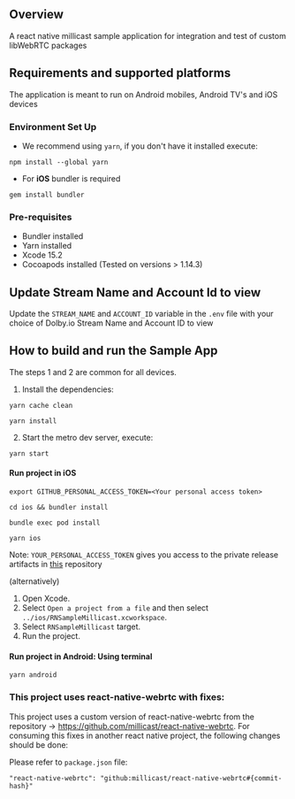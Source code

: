 ## Overview

A react native millicast sample application for integration and test of custom libWebRTC packages

## Requirements and supported platforms

The application is meant to run on Android mobiles, Android TV's and iOS devices

### Environment Set Up

- We recommend using `yarn`, if you don't have it installed execute:

```
npm install --global yarn
```

- For **iOS** bundler is required

```
gem install bundler
```

### Pre-requisites

- Bundler installed
- Yarn installed
- Xcode 15.2
- Cocoapods installed (Tested on versions > 1.14.3)

## Update Stream Name and Account Id to view

Update the `STREAM_NAME` and `ACCOUNT_ID` variable in the `.env` file with your choice of Dolby.io Stream Name and Account ID to view

## How to build and run the Sample App

The steps 1 and 2 are common for all devices.

1. Install the dependencies:

```
yarn cache clean

yarn install
```

2. Start the metro dev server, execute:

```
yarn start
```

#### Run project in iOS

```
export GITHUB_PERSONAL_ACCESS_TOKEN=<Your personal access token>

cd ios && bundler install

bundle exec pod install

yarn ios
```

Note: `YOUR_PERSONAL_ACCESS_TOKEN` gives you access to the private release artifacts in [this](https://github.com/millicast/libwebrtc-react-native/releases) repository

(alternatively)

1. Open Xcode.
2. Select `Open a project from a file` and then select `../ios/RNSampleMillicast.xcworkspace`.
3. Select `RNSampleMillicast` target.
4. Run the project.

#### Run project in Android: Using terminal

```
yarn android
```

### This project uses react-native-webrtc with fixes:

This project uses a custom version of react-native-webrtc from the repository -> https://github.com/millicast/react-native-webrtc.
For consuming this fixes in another react native project, the following changes should be done:

Please refer to `package.json` file:

```
"react-native-webrtc": "github:millicast/react-native-webrtc#{commit-hash}"

```
